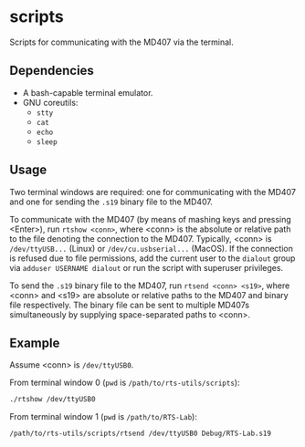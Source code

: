 # scripts
Scripts for communicating with the MD407 via the terminal.

## Dependencies
* A bash-capable terminal emulator.
* GNU coreutils:
    * `stty`
    * `cat`
    * `echo`
    * `sleep`

## Usage
Two terminal windows are required: one for communicating with the MD407 and one
for sending the `.s19` binary file to the MD407.

To communicate with the MD407 (by means of mashing keys and pressing \<Enter>),
run `rtshow <conn>`, where \<conn> is the absolute or relative path to the file
denoting the connection to the MD407. Typically, \<conn> is `/dev/ttyUSB...`
(Linux) or `/dev/cu.usbserial...` (MacOS). If the connection is refused due to
file permissions, add the current user to the `dialout` group via `adduser
USERNAME dialout` or run the script with superuser privileges.

To send the `.s19` binary file to the MD407, run `rtsend <conn> <s19>`, where
\<conn> and \<s19> are absolute or relative paths to the MD407 and binary file
respectively. The binary file can be sent to multiple MD407s simultaneously by
supplying space-separated paths to \<conn>.

## Example
Assume \<conn> is `/dev/ttyUSB0`.

From terminal window 0 (`pwd` is `/path/to/rts-utils/scripts`):

```bash
./rtshow /dev/ttyUSB0
```

From terminal window 1 (`pwd` is `/path/to/RTS-Lab`):

```bash
/path/to/rts-utils/scripts/rtsend /dev/ttyUSB0 Debug/RTS-Lab.s19
```
